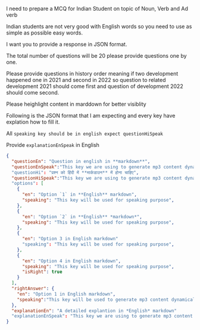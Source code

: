 I need to prepare a MCQ for Indian Student on topic of Noun, Verb and Ad verb

Indian students are not very good with English words so you need to use as simple as possible easy words. 

I want you to provide a response in JSON format. 

The total number of questions will be 20 please provide questions one by one. 

Please provide questions in history order meaning if two development happened one in 2021 and second in 2022 so question to related development 2021 should come first and question of development 2022 should come second. 

Please heighlight content in marddown for better visiblity

Following is the JSON format that I am expecting and every key have explation how to fill it. 


All `speaking key should be in english expect questionHiSpeak`


Provide `explanationEnSpeak` in English 
```json
{
  "questionEn": "Question in english in **markdown**",
  "questionEnSpeak":"This key we are using to generate mp3 content dynamically, Chatgpt can use this key to fill above question(questionEn) key speaking version for Indian origin audience"
  "questionHi": "प्रश्न को हिंदी में **मार्कडाउन** में होना चाहिए",
  "questionHiSpeak":"This key we are using to generate mp3 content dynamically, Chatgpt can use this key to fill above question(questionHi) key speaking version for Indian origin audience"
  "options": [
    {
      "en": "Option `1` in **English** markdown",
      "speaking": "This key will be used for speaking purpose",
    },
    {
      "en": "Option `2` in **English** *markdown*",
      "speaking": "This key will be used for speaking purpose",
    },
    {
      "en": "Option 3 in English markdown"
      "speaking": "This key will be used for speaking purpose",
    },
    {
      "en": "Option 4 in English markdown",
      "speaking": "This key will be used for speaking purpose",
      "isRight": true
    }
  ],
  "rightAnswer": {
    "en": "Option 1 in English markdown",
    "speaking":"This key will be used to generate mp3 content dynamically, ChatGpt can fill this key in speaking lanage like Option xyz is correct option"
  },
  "explanationEn": "A detailed explantion in *English* markdown"
  "explanationEnSpeak": "This key we are using to generate mp3 content dynamically, ChatGPt can use this key fill above explation(explanationEn) in speaking way like elaborating above content for Indian origin audidenc"
}

```

 



